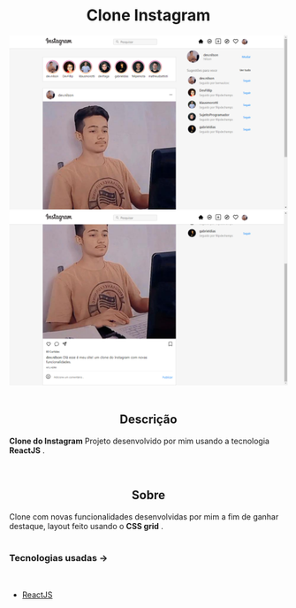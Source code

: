 <h1 align='center'>Clone Instagram</h1>

<img src='print1.png'>
<img src='print2.png'>

<br/>

<br/>

<h2 align='center'>Descrição</h2> 

**Clone do Instagram** Projeto desenvolvido por mim usando a tecnologia **ReactJS** .

<br/>

<h2 align='center'>Sobre</h2>

Clone com novas funcionalidades desenvolvidas por mim a fim de ganhar destaque, layout feito usando o **CSS grid** .
<br/>
<br/>

### **Tecnologias usadas** ->
<br/>

- [ReactJS]()
